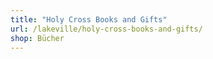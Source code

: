 ```yaml
---
title: "Holy Cross Books and Gifts"
url: /lakeville/holy-cross-books-and-gifts/
shop: Bücher
---
```

